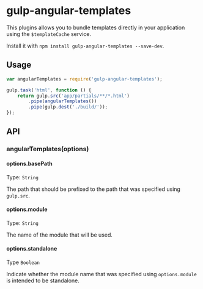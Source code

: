# gulp-angular-templates

This plugins allows you to bundle templates directly in your application using the ```$templateCache``` service.

Install it with ```npm install gulp-angular-templates --save-dev```.

## Usage

```javascript
var angularTemplates = require('gulp-angular-templates');

gulp.task('html', function () {
    return gulp.src('app/partials/**/*.html')
        .pipe(angularTemplates())
        .pipe(gulp.dest('./build/'));
});
```

## API

### angularTemplates(options)

#### options.basePath
Type: `String`

The path that should be prefixed to the path that was specified using ```gulp.src```.

#### options.module
Type: `String`

The name of the module that will be used.

#### options.standalone
Type `Boolean`

Indicate whether the module name that was specified using ```options.module``` is intended to be standalone.